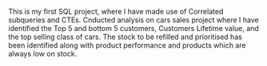 This is my first SQL project, where I have made use of Correlated subqueries and CTEs. 
Cnducted analysis on cars sales project where I have identified the Top 5 and bottom 5 customers, Customers Lifetime value, and the top selling class of cars.
The stock to be refilled and prioritised has been identified along with product performance and products which are always low on stock. 
